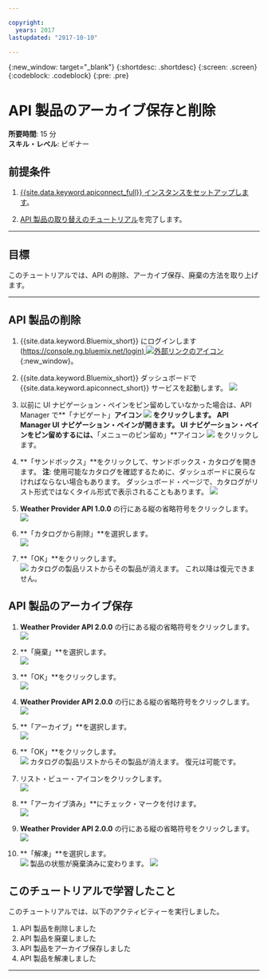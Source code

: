 ```yaml
---

copyright:
  years: 2017
lastupdated: "2017-10-10"

---
```


{:new_window: target="_blank"}
{:shortdesc: .shortdesc}
{:screen: .screen}
{:codeblock: .codeblock}
{:pre: .pre}

# API 製品のアーカイブ保存と削除
**所要時間**: 15 分  
**スキル・レベル**: ビギナー 

## 前提条件

1. [{{site.data.keyword.apiconnect_full}} インスタンスをセットアップします](tut_prereq_set_up_apic_instance.html)。

2. [API 製品の取り替えのチュートリアル](tut_manage_supercede.html)を完了します。

---
## 目標
このチュートリアルでは、API の削除、アーカイブ保存、廃棄の方法を取り上げます。

---
## API 製品の削除
1. {{site.data.keyword.Bluemix_short}} にログインします ([https://console.ng.bluemix.net/login) ![外部リンクのアイコン](../../../icons/launch-glyph.svg "外部リンクのアイコン")](https://console.ng.bluemix.net/login){:new_window}。

2. {{site.data.keyword.Bluemix_short}} ダッシュボードで {{site.data.keyword.apiconnect_short}} サービスを起動します。
![](images/Bluemix.png)

3. 以前に UI ナビゲーション・ペインをピン留めしていなかった場合は、API Manager で**「ナビゲート」**アイコン ![](images/navigate-to.png) をクリックします。 API Manager UI ナビゲーション・ペインが開きます。 UI ナビゲーション・ペインをピン留めするには、**「メニューのピン留め」**アイコン ![](images/pinned.png) をクリックします。

4. **「サンドボックス」**をクリックして、サンドボックス・カタログを開きます。 **注**: 使用可能なカタログを確認するために、ダッシュボードに戻らなければならない場合もあります。 ダッシュボード・ページで、カタログがリスト形式ではなくタイル形式で表示されることもあります。
![](images/del-sandbox-list.png)

5. **Weather Provider API 1.0.0** の行にある縦の省略符号をクリックします。  
![](images/del-prod-list1.png)

6. **「カタログから削除」**を選択します。  
![](images/del-del-from-cat.png)

7. **「OK」**をクリックします。  
![](images/del-del-dialog.png)
    カタログの製品リストからその製品が消えます。 これ以降は復元できません。


## API 製品のアーカイブ保存
1. **Weather Provider API 2.0.0** の行にある縦の省略符号をクリックします。  
![](images/del-prod-list2.png)

2. **「廃棄」**を選択します。  
![](images/del-select-retire.png)

3. **「OK」**をクリックします。  
![](images/del-retire-dialog.png)

4. **Weather Provider API 2.0.0** の行にある縦の省略符号をクリックします。  
![](images/del-prod-list3.png)

5. **「アーカイブ」**を選択します。  
![](images/del-select-archive.png)

6. **「OK」**をクリックします。  
![](images/del-archive-dialog.png)
    カタログの製品リストからその製品が消えます。 復元は可能です。

7. リスト・ビュー・アイコンをクリックします。  
![](images/del-prod-list4.png)

8. **「アーカイブ済み」**にチェック・マークを付けます。  
![](images/del-view-archived.png)

9. **Weather Provider API 2.0.0** の行にある縦の省略符号をクリックします。  
![](images/del-prod-list5.png)

10. **「解凍」**を選択します。  
![](images/del-unarchive.png)
    製品の状態が廃棄済みに変わります。
    ![](images/del-prod-list6.png)

 
 
## このチュートリアルで学習したこと
このチュートリアルでは、以下のアクティビティーを実行しました。

1. API 製品を削除しました
2. API 製品を廃棄しました
3. API 製品をアーカイブ保存しました
4. API 製品を解凍しました

---












